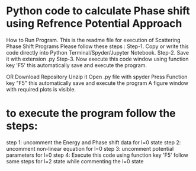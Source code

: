 # Python code to calculate Phase shift using Refrence Potential Approach
How to Run Program.
This is the readme file for execution of Scattering Phase Shift Programs
Please follow these steps :
Step-1. Copy or write this code directly into Python Terminal/Spyder/Jupyter Notebook.
Step-2. Save it with extension .py
Step-3. Now execute this code window using function key 'F5' this automatically save and execute the program.

OR
Download Repository
Unzip it
Open .py file with spyder
Press Function key "F5" this automatically save and execute the program
A figure window with required plots is visible.

# to execute the program follow the steps:
step 1: uncomment the Energy and Phase shift data for l=0 state 
step 2: uncomment non-linear equation for l=0
step 3: uncomment potential parameters for l=0
step 4: Execute this code using function key 'F5'
follow same steps for l=2 state while commenting the l=0 state
